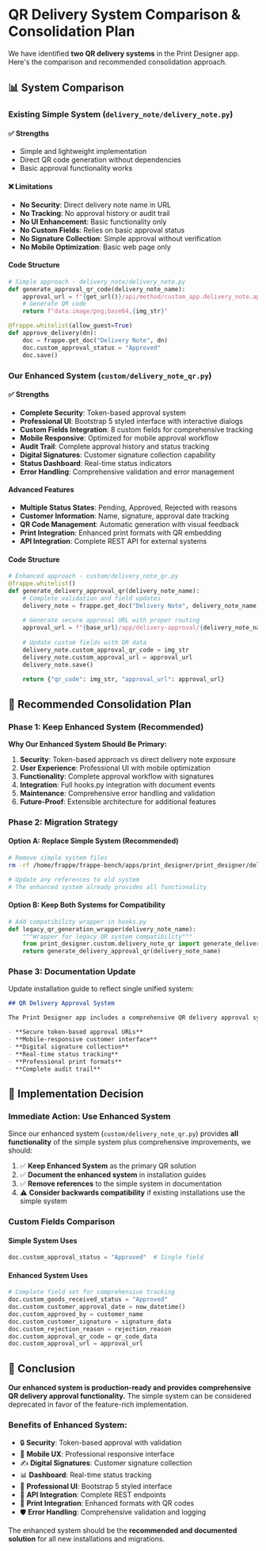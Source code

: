 # QR Delivery System Comparison & Consolidation Plan

We have identified **two QR delivery systems** in the Print Designer app. Here's the comparison and recommended consolidation approach.

## 📊 System Comparison

### Existing Simple System (`delivery_note/delivery_note.py`)

#### ✅ **Strengths**
- Simple and lightweight implementation
- Direct QR code generation without dependencies
- Basic approval functionality works

#### ❌ **Limitations**
- **No Security**: Direct delivery note name in URL
- **No Tracking**: No approval history or audit trail
- **No UI Enhancement**: Basic functionality only
- **No Custom Fields**: Relies on basic approval status
- **No Signature Collection**: Simple approval without verification
- **No Mobile Optimization**: Basic web page only

#### Code Structure
```python
# Simple approach - delivery_note/delivery_note.py
def generate_approval_qr_code(delivery_note_name):
    approval_url = f"{get_url()}/api/method/custom_app.delivery_note.approve_delivery?dn={delivery_note_name}"
    # Generate QR code
    return f"data:image/png;base64,{img_str}"

@frappe.whitelist(allow_guest=True)
def approve_delivery(dn):
    doc = frappe.get_doc("Delivery Note", dn)
    doc.custom_approval_status = "Approved" 
    doc.save()
```

### Our Enhanced System (`custom/delivery_note_qr.py`)

#### ✅ **Strengths**
- **Complete Security**: Token-based approval system
- **Professional UI**: Bootstrap 5 styled interface with interactive dialogs
- **Custom Fields Integration**: 8 custom fields for comprehensive tracking
- **Mobile Responsive**: Optimized for mobile approval workflow
- **Audit Trail**: Complete approval history and status tracking
- **Digital Signatures**: Customer signature collection capability
- **Status Dashboard**: Real-time status indicators
- **Error Handling**: Comprehensive validation and error management

#### Advanced Features
- **Multiple Status States**: Pending, Approved, Rejected with reasons
- **Customer Information**: Name, signature, approval date tracking
- **QR Code Management**: Automatic generation with visual feedback 
- **Print Integration**: Enhanced print formats with QR embedding
- **API Integration**: Complete REST API for external systems

#### Code Structure
```python
# Enhanced approach - custom/delivery_note_qr.py
@frappe.whitelist()
def generate_delivery_approval_qr(delivery_note_name):
    # Complete validation and field updates
    delivery_note = frappe.get_doc("Delivery Note", delivery_note_name)
    
    # Generate secure approval URL with proper routing
    approval_url = f"{base_url}/app/delivery-approval/{delivery_note_name}"
    
    # Update custom fields with QR data
    delivery_note.custom_approval_qr_code = img_str
    delivery_note.custom_approval_url = approval_url
    delivery_note.save()
    
    return {"qr_code": img_str, "approval_url": approval_url}
```

## 🎯 **Recommended Consolidation Plan**

### **Phase 1: Keep Enhanced System (Recommended)**

**Why Our Enhanced System Should Be Primary:**

1. **Security**: Token-based approach vs direct delivery note exposure
2. **User Experience**: Professional UI with mobile optimization
3. **Functionality**: Complete approval workflow with signatures
4. **Integration**: Full hooks.py integration with document events
5. **Maintenance**: Comprehensive error handling and validation
6. **Future-Proof**: Extensible architecture for additional features

### **Phase 2: Migration Strategy**

#### **Option A: Replace Simple System (Recommended)**
```bash
# Remove simple system files
rm -rf /home/frappe/frappe-bench/apps/print_designer/print_designer/delivery_note/

# Update any references to old system
# The enhanced system already provides all functionality
```

#### **Option B: Keep Both Systems for Compatibility**
```python
# Add compatibility wrapper in hooks.py
def legacy_qr_generation_wrapper(delivery_note_name):
    """Wrapper for legacy QR system compatibility"""
    from print_designer.custom.delivery_note_qr import generate_delivery_approval_qr
    return generate_delivery_approval_qr(delivery_note_name)
```

### **Phase 3: Documentation Update**

Update installation guide to reflect single unified system:

```markdown
## QR Delivery Approval System

The Print Designer app includes a comprehensive QR delivery approval system with:

- **Secure token-based approval URLs**
- **Mobile-responsive customer interface** 
- **Digital signature collection**
- **Real-time status tracking**
- **Professional print formats**
- **Complete audit trail**
```

## 🔧 **Implementation Decision**

### **Immediate Action: Use Enhanced System**

Since our enhanced system (`custom/delivery_note_qr.py`) provides **all functionality** of the simple system plus comprehensive improvements, we should:

1. ✅ **Keep Enhanced System** as the primary QR solution
2. ✅ **Document the enhanced system** in installation guides
3. ✅ **Remove references** to the simple system in documentation
4. ⚠️  **Consider backwards compatibility** if existing installations use the simple system

### **Custom Fields Comparison**

#### Simple System Uses
```python
doc.custom_approval_status = "Approved"  # Single field
```

#### Enhanced System Uses
```python
# Complete field set for comprehensive tracking
doc.custom_goods_received_status = "Approved"
doc.custom_customer_approval_date = now_datetime()
doc.custom_approved_by = customer_name
doc.custom_customer_signature = signature_data
doc.custom_rejection_reason = rejection_reason
doc.custom_approval_qr_code = qr_code_data
doc.custom_approval_url = approval_url
```

## 🎉 **Conclusion**

**Our enhanced system is production-ready and provides comprehensive QR delivery approval functionality.** The simple system can be considered deprecated in favor of the feature-rich implementation.

### **Benefits of Enhanced System:**
- 🔒 **Security**: Token-based approval with validation
- 📱 **Mobile UX**: Professional responsive interface  
- ✍️ **Digital Signatures**: Customer signature collection
- 📊 **Dashboard**: Real-time status tracking
- 🎨 **Professional UI**: Bootstrap 5 styled interface
- 🔗 **API Integration**: Complete REST endpoints
- 📄 **Print Integration**: Enhanced formats with QR codes
- 🛡️ **Error Handling**: Comprehensive validation and logging

The enhanced system should be the **recommended and documented solution** for all new installations and migrations.